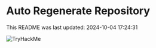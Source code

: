 # Auto Regenerate Repository

This README was last updated: 2024-10-04 17:24:31

 ![TryHackMe](https://tryhackme.com/badge/533634)